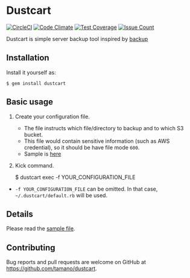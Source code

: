 # Dustcart

[![CircleCI](https://circleci.com/gh/tamano/dustcart.svg?style=svg)](https://circleci.com/gh/tamano/dustcart)
[![Code Climate](https://codeclimate.com/github/tamano/dustcart/badges/gpa.svg)](https://codeclimate.com/github/tamano/dustcart)
[![Test Coverage](https://codeclimate.com/github/tamano/dustcart/badges/coverage.svg)](https://codeclimate.com/github/tamano/dustcart/coverage)
[![Issue Count](https://codeclimate.com/github/tamano/dustcart/badges/issue_count.svg)](https://codeclimate.com/github/tamano/dustcart)

Dustcart is simple server backup tool inspired by [backup](https://github.com/backup/backup)

## Installation

Install it yourself as:

    $ gem install dustcart

## Basic usage

1. Create your configuration file.
    - The file instructs which file/directory to backup and to which S3 bucket.
    - This file would contain sensitive information (such as AWS credential), so it should be have file mode `600`.
    - Sample is [here](https://github.com/tamano/dustcart/blob/master/spec/sample_instructions/backup_all.rb)
2. Kick command.


    $ dustcart exec -f YOUR_CONFIGURATION_FILE

- `-f YOUR_CONFIGURATION_FILE` can be omitted. In that case, `~/.dustcart/default.rb` will be used.

## Details

Please read the [sample file](https://github.com/tamano/dustcart/blob/master/spec/sample_instructions/backup_all.rb).


## Contributing

Bug reports and pull requests are welcome on GitHub at https://github.com/tamano/dustcart.

